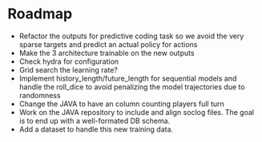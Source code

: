 # Roadmap

- Refactor the outputs for predictive coding task so we avoid the very sparse targets and predict an actual policy for actions
- Make the 3 architecture trainable on the new outputs
- Check hydra for configuration
- Grid search the learning rate?
- Implement history_length/future_length for sequential models and handle the roll_dice to avoid penalizing the model trajectories due to randomness
- Change the JAVA to have an column counting players full turn
- Work on the JAVA repository to include and align soclog files. The goal is to end up with a well-formated DB schema.
- Add a dataset to handle this new training data.